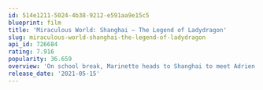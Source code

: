 ```yaml
---
id: 514e1211-5024-4b38-9212-e591aa9e15c5
blueprint: film
title: 'Miraculous World: Shanghai – The Legend of Ladydragon'
slug: miraculous-world-shanghai-the-legend-of-ladydragon
api_id: 726684
rating: 7.916
popularity: 36.659
overview: 'On school break, Marinette heads to Shanghai to meet Adrien. But after arriving, Marinette loses all her stuff, including the Miraculous that allows her to turn into Ladybug!'
release_date: '2021-05-15'
---
```

